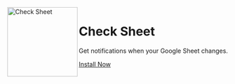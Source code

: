 <img src="https://checksheet.app/assets/img/logo.png" height="160" width="160" alt="Check Sheet" align="left">

# Check Sheet

Get notifications when your Google Sheet changes.

[Install Now](https://workspace.google.com/marketplace/app/check_sheet_notifications/239755856136)
